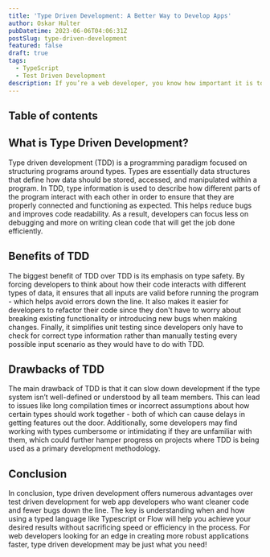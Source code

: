 ```yaml
---
title: 'Type Driven Development: A Better Way to Develop Apps'
author: Oskar Hulter
pubDatetime: 2023-06-06T04:06:31Z
postSlug: type-driven-development
featured: false
draft: true
tags:
  - TypeScript
  - Test Driven Development
description: If you’re a web developer, you know how important it is to have code that is well-structured and maintainable. It also needs to be efficient so that your products can quickly load and run correctly. That’s why type driven development has become increasingly popular as an alternative to test driven development (TDD). Let’s explore why this approach may be the better of the two for developing web apps.
---
```


## Table of contents

## What is Type Driven Development?

Type driven development (TDD) is a programming paradigm focused on structuring programs around types. Types are essentially data structures that define how data should be stored, accessed, and manipulated within a program. In TDD, type information is used to describe how different parts of the program interact with each other in order to ensure that they are properly connected and functioning as expected. This helps reduce bugs and improves code readability. As a result, developers can focus less on debugging and more on writing clean code that will get the job done efficiently.

## Benefits of TDD

The biggest benefit of TDD over TDD is its emphasis on type safety. By forcing developers to think about how their code interacts with different types of data, it ensures that all inputs are valid before running the program - which helps avoid errors down the line. It also makes it easier for developers to refactor their code since they don't have to worry about breaking existing functionality or introducing new bugs when making changes. Finally, it simplifies unit testing since developers only have to check for correct type information rather than manually testing every possible input scenario as they would have to do with TDD.

## Drawbacks of TDD

The main drawback of TDD is that it can slow down development if the type system isn’t well-defined or understood by all team members. This can lead to issues like long compilation times or incorrect assumptions about how certain types should work together - both of which can cause delays in getting features out the door. Additionally, some developers may find working with types cumbersome or intimidating if they are unfamiliar with them, which could further hamper progress on projects where TDD is being used as a primary development methodology.

## Conclusion

In conclusion, type driven development offers numerous advantages over test
driven development for web app developers who want cleaner code and fewer bugs
down the line. The key is understanding when and how using a typed language like
Typescript or Flow will help you achieve your desired results without
sacrificing speed or efficiency in the process. For web developers looking for
an edge in creating more robust applications faster, type driven development may
be just what you need!
